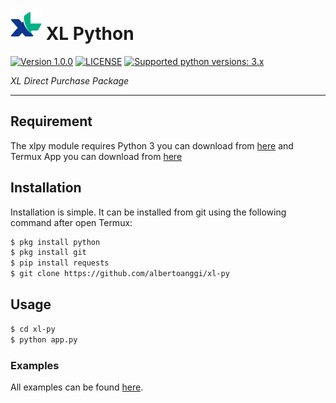 # ![logo](/examples/assets/XL-sm.png) XL Python

 [![Version 1.0.0](https://img.shields.io/badge/version-1.0.0-green.svg "Version 1.0.0")](#) [![LICENSE](https://img.shields.io/badge/licence-GPL--3.0-blue.svg "LICENSE")](https://github.com/albertoanggi/xl-py/blob/master/LICENSE) [![Supported python versions: 3.x](https://img.shields.io/badge/python-3.x-green.svg "Supported python versions: 3.x")](https://www.python.org/downloads/)

*XL Direct Purchase Package*

----

## Requirement

The xlpy module requires Python 3 you can download from [here](https://www.python.org/downloads/) and Termux App you can download from [here](https://play.google.com/store/apps/details?id=com.termux)

## Installation

Installation is simple. It can be installed from git using the following command after open Termux:
```sh
$ pkg install python
$ pkg install git
$ pip install requests
$ git clone https://github.com/albertoanggi/xl-py
```

## Usage

```sh
$ cd xl-py
$ python app.py
```

### Examples

All examples can be found [here](https://github.com/albertoanggi/xl-py/tree/master/examples).
